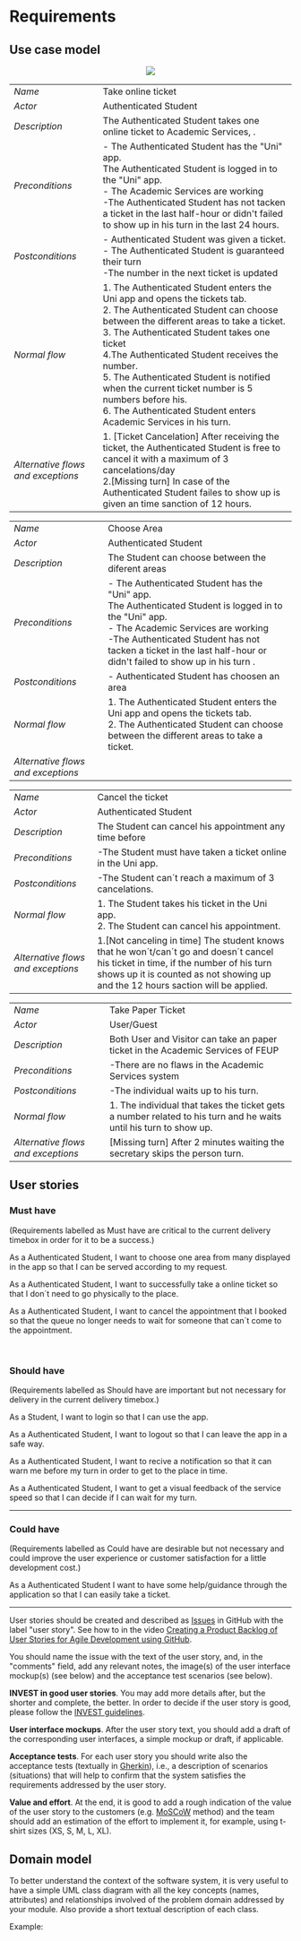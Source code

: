 # Requirements

## Use case model 

 <p align="center" justify="center">
  <img src="https://github.com/LEIC-ES-2021-22/2LEIC11T5/blob/main/images/Use_Case_View.png"/>
</p>


|||
| --- | --- |
| *Name* | Take online ticket |
| *Actor* | Authenticated Student | 
| *Description* |The Authenticated Student takes one online ticket to Academic Services, . |
| *Preconditions* | - The Authenticated Student has the "Uni" app. <br> The Authenticated Student is logged in to the "Uni" app. <br> - The Academic Services are working <br> -The Authenticated Student has not tacken a ticket in the last half-hour or didn't failed to show up in his turn in the last 24 hours. <br> |
| *Postconditions* | - Authenticated Student was given a ticket. <br> - The Authenticated Student is guaranteed their turn <br> -The number in the next ticket is updated  | 
| *Normal flow* | 1. The Authenticated Student enters the Uni app and opens the tickets tab. <br> 2. The Authenticated Student can choose between the different areas to take a ticket. <br> 3. The Authenticated Student takes one ticket <br> 4.The Authenticated Student receives the number. <br> 5. The Authenticated Student is notified when the current ticket number is 5 numbers before his. <br> 6. The Authenticated Student enters Academic Services in his turn. |
| *Alternative flows and exceptions* | 1. [Ticket Cancelation] After receiving the ticket, the Authenticated Student is free to cancel it with a maximum of 3 cancelations/day <br> 2.[Missing turn] In case of the Authenticated Student failes to show up is given an time sanction of 12 hours.<br>|

|||
| --- | --- |
| *Name* | Choose Area |
| *Actor* | Authenticated Student | 
| *Description* | The Student can choose between the diferent areas|
| *Preconditions* |- The Authenticated Student has the "Uni" app. <br> The Authenticated Student is logged in to the "Uni" app. <br> - The Academic Services are working <br> -The Authenticated Student has not tacken a ticket in the last half-hour or didn't failed to show up in his turn . <br> |
| *Postconditions* |  - Authenticated Student has choosen an area | 
| *Normal flow* | 1. The Authenticated Student enters the Uni app and opens the tickets tab. <br> 2. The Authenticated Student can choose between the different areas to take a ticket.|
| *Alternative flows and exceptions* ||

|||
| --- | --- |
| *Name* | Cancel the ticket |
| *Actor* |Authenticated Student | 
| *Description* | The Student can cancel his appointment any time before |
| *Preconditions* | -The Student must have taken a ticket online in the Uni app. |
| *Postconditions* |  -The Student can´t reach a maximum of 3 cancelations.| 
| *Normal flow* | 1. The Student takes his ticket in the Uni app. <br> 2. The Student can cancel his appointment.  |
| *Alternative flows and exceptions* | 1.[Not canceling in time] The student knows that he won´t/can´t go and doesn´t cancel his ticket in time, if the number of his turn shows up it is counted as not showing up and the 12 hours saction will be applied. |

|||
| --- | --- |
| *Name* | Take Paper Ticket |
| *Actor* | User/Guest | 
| *Description* | Both User and Visitor can take an paper ticket in the Academic Services of FEUP |
| *Preconditions* | -There are no flaws in the Academic Services system  |
| *Postconditions* | -The individual waits up to his turn.  | 
| *Normal flow* |  1. The individual that takes the ticket gets a number related to his turn and he waits until his turn to show up.|
| *Alternative flows and exceptions* | [Missing turn] After 2 minutes waiting the secretary skips the person turn. |


## User stories

**<h3>Must have</h3>**(Requirements labelled as Must have are critical to the current delivery timebox in order for it to be a success.) 

As a Authenticated Student, I want to choose one area from many displayed in the app so that I can be served according to my request.

As a Authenticated Student, I want to successfully take a online ticket so that I don´t need to go physically to the place. 

As a Authenticated Student, I want to cancel the appointment that I booked so that the queue no longer needs to wait for someone that can´t come to the appointment.

<br>

**<h3>Should have</h3>**(Requirements labelled as Should have are important but not necessary for delivery in the current delivery timebox.)

As a Student, I want to login so that I can use the app.

As a Authenticated Student, I want to logout so that I can leave the app in a safe way.

As a Authenticated Student, I want to recive a notification so that it can warn me before my turn in order to get to the place in time.

As a Authenticated Student, I want to get a visual feedback of the service speed so that I can decide if I can wait for my turn.

<hr>

**<h3>Could have </h3>**  (Requirements labelled as Could have are desirable but not necessary and could improve the user experience or customer satisfaction for a little development cost.)

As a Authenticated Student I want to have some help/guidance through the application so that I can easily take a ticket.

<hr>

User stories should be created and described as [Issues](https://github.com/LEIC-ES-2021-22/templates/issues) in GitHub with the label "user story". See how to in the video [Creating a Product Backlog of User Stories for Agile Development using GitHub](https://www.youtube.com/watch?v=m8ZxTHSKSKE).

You should name the issue with the text of the user story, and, in the "comments" field, add any relevant notes, the image(s) of the user interface mockup(s) (see below) and the acceptance test scenarios (see below). 

**INVEST in good user stories**. 
You may add more details after, but the shorter and complete, the better. In order to decide if the user story is good, please follow the [INVEST guidelines](https://xp123.com/articles/invest-in-good-stories-and-smart-tasks/).

**User interface mockups**.
After the user story text, you should add a draft of the corresponding user interfaces, a simple mockup or draft, if applicable.

**Acceptance tests**.
For each user story you should write also the acceptance tests (textually in [Gherkin](https://cucumber.io/docs/gherkin/reference/)), i.e., a description of scenarios (situations) that will help to confirm that the system satisfies the requirements addressed by the user story.

**Value and effort**.
At the end, it is good to add a rough indication of the value of the user story to the customers (e.g. [MoSCoW](https://en.wikipedia.org/wiki/MoSCoW_method) method) and the team should add an estimation of the effort to implement it, for example, using t-shirt sizes (XS, S, M, L, XL).



## Domain model

To better understand the context of the software system, it is very useful to have a simple UML class diagram with all the key concepts (names, attributes) and relationships involved of the problem domain addressed by your module. 
Also provide a short textual description of each class. 

Example:
 <p align="center" justify="center">
  <img src=""/>
</p>
